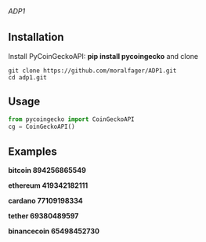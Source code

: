 ###### ADP1

## Installation
Install PyCoinGeckoAPI:
**pip install pycoingecko**
and clone
```
git clone https://github.com/moralfager/ADP1.git
cd adp1.git
```
## Usage
```python
from pycoingecko import CoinGeckoAPI
cg = CoinGeckoAPI()
```
## Examples
**bitcoin 894256865549**

**ethereum 419342182111**

**cardano 77109198334**

**tether 69380489597**

**binancecoin 65498452730**


